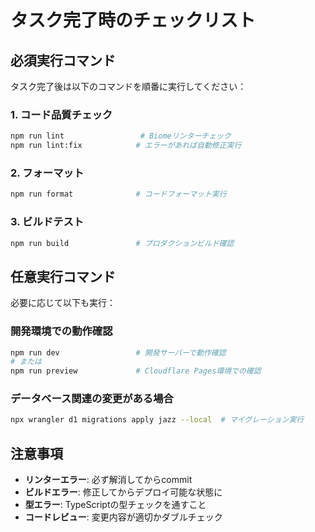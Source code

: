# タスク完了時のチェックリスト

## 必須実行コマンド
タスク完了後は以下のコマンドを順番に実行してください：

### 1. コード品質チェック
```bash
npm run lint                 # Biomeリンターチェック
npm run lint:fix            # エラーがあれば自動修正実行
```

### 2. フォーマット
```bash
npm run format              # コードフォーマット実行
```

### 3. ビルドテスト
```bash
npm run build               # プロダクションビルド確認
```

## 任意実行コマンド
必要に応じて以下も実行：

### 開発環境での動作確認
```bash
npm run dev                 # 開発サーバーで動作確認
# または
npm run preview             # Cloudflare Pages環境での確認
```

### データベース関連の変更がある場合
```bash
npx wrangler d1 migrations apply jazz --local  # マイグレーション実行
```

## 注意事項
- **リンターエラー**: 必ず解消してからcommit
- **ビルドエラー**: 修正してからデプロイ可能な状態に
- **型エラー**: TypeScriptの型チェックを通すこと
- **コードレビュー**: 変更内容が適切かダブルチェック